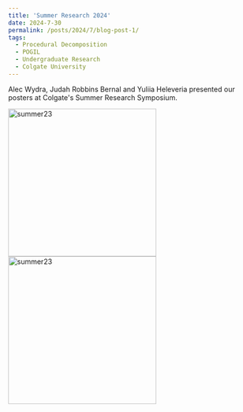 ```yaml
---
title: 'Summer Research 2024'
date: 2024-7-30
permalink: /posts/2024/7/blog-post-1/
tags:
  - Procedural Decomposition
  - POGIL
  - Undergraduate Research
  - Colgate University
---
```


Alec Wydra, Judah Robbins Bernal and Yuliia Heleveria presented our posters at Colgate's Summer Research Symposium.

<img src="/images/poster2024a.jpg" alt="summer23" width="300"/>

<img src="/images/poster2024b.jpg" alt="summer23" width="300"/>